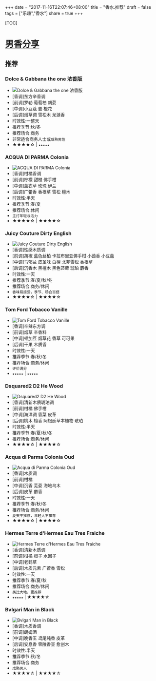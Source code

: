 +++
date = "2017-11-16T22:07:46+08:00"
title = "香水.推荐"
draft = false
tags = ["乐趣","香水"]
share = true
+++


[TOC]

# [男香分享](https://www.chiphell.com/forum.php?mod=viewthread&tid=1722058)

## 推荐
### Dolce & Gabbana the one 浓香版
- ![Dolce & Gabbana the one 浓香版](https://www.chiphell.com/data/attachment/forum/201704/03/094340mdnhzax7x9c49x7x.jpg)
- [香调]东方辛香调
- [前调]罗勒 葡萄柚 胡荽
- [中调]小豆蔻 姜 橙花
- [后调]烟草调 雪松木 龙涎香
- 时效性:一整天
- 推荐季节:秋/冬
- 推荐场合:商务
- 非常适合商务人士或`成熟男性`
- ★★★★☆ | `★★★★★`


### ACQUA DI PARMA Colonia
- ![ACQUA DI PARMA Colonia](https://www.chiphell.com/data/attachment/forum/201704/06/214619skuwklzwe8apqrw8.jpg)
- [香调]柑橘香调
- [前调]柠檬 甜橙 佛手柑
- [中调]薰衣草 玫瑰 伊兰
- [后调]广藿香 香根草 雪松 檀木
- 时效性:半天
- 推荐季节:春/夏
- 推荐场合:休闲
- `主打年轻与活力`
- ★★★★☆ | ★★★★☆

### Juicy Couture Dirty English
- ![Juicy Couture Dirty English](https://www.chiphell.com/data/attachment/forum/201704/09/113659md30r6mw6kr1db21.png)
- [香调]性感木质调
- [前调]胡椒 蓝色丝柏 卡拉布里亚佛手柑 小茴香 小豆蔻
- [中调]马郁兰 皮革味 白檀 北非雪松 香根草
- [后调]沉香木 黑檀木 黑色苔藓 琥珀 麝香
- 时效性:一天
- 推荐季节:春/夏/秋/冬
- 推荐场合:商务/休闲
- `香味易接受，季节、场合百搭`
- ★★★★☆ | ★★★★☆

### Tom Ford Tobacco Vanille
- ![Tom Ford Tobacco Vanille](https://www.chiphell.com/data/attachment/forum/201704/19/132208znlwlz76jmj067ll.jpg)
- [香调]辛辣东方调
- [前调]烟草 辛香料
- [中调]顿加豆 烟草花 香草 可可果
- [后调]干果 木质香
- 时效性:一天
- 推荐季节:春/秋/冬
- 推荐场合:商务/休闲
- `评价满分`
- `★★★★★` | `★★★★★`

### Dsquared2 D2 He Wood
- ![Dsquared2 D2 He Wood](https://www.chiphell.com/data/attachment/forum/201704/23/150147ovywafbhnh9sf8yq.jpg)
- [香调]清新木质琥珀调
- [前调]柑橘 佛手柑
- [中调]海洋调 香菜 皮革
- [后调]桃木 檀香 阿根廷草本植物 琥珀
- 时效性:半天
- 推荐季节:春/夏/秋/冬
- 推荐场合:商务/休闲
- ★★★★☆ | ★★★★☆

### Acqua di Parma Colonia Oud
- ![Acqua di Parma Colonia Oud](https://www.chiphell.com/data/attachment/forum/201705/02/220808dc0pepjgmg0duugp.jpg)
- [香调]木质调
- [前调]柑橘
- [中调]沉香 芜荽 海地乌木
- [后调]皮革 麝香
- 时效性:一天
- 推荐季节:春/秋/冬
- 推荐场合:商务/休闲
- `夏天不推荐，年轻人不推荐`
- ★★★★☆ | ★★★★☆

### Hermes Terre d'Hermes Eau Tres Fraiche
- ![Hermes Terre d'Hermes Eau Tres Fraiche](https://www.chiphell.com/data/attachment/forum/201705/05/212813qfwafl5lqqp7tqq5.jpg)
- [香调]清新木质调
- [前调]柑橘 橙子 水因子
- [中调]老鹤草
- [后调]木质元素 广蒮香 雪松
- 时效性:一天
- 推荐季节:春/夏/秋
- 推荐场合:商务/休闲
- `类比大地，更推荐`
- `★★★★★` | ★★★★☆

### Bvlgari Man in Black
- ![Bvlgari Man in Black](https://www.chiphell.com/data/attachment/forum/201705/10/174512du9zuz1awsgu89ds.jpg)
- [香调]木质香调
- [前调]朗姆酒
- [中调]晚香玉 鸢尾纯香 皮革
- [后调]安息香 零陵香豆 愈创木
- 时效性:半天
- 推荐季节:秋/冬
- 推荐场合:商务
- `成熟男人`
- ★★★★☆ | ★★★★☆
